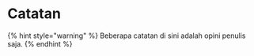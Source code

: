 # Catatan



{% hint style="warning" %}
Beberapa catatan di sini adalah opini penulis saja.
{% endhint %}
